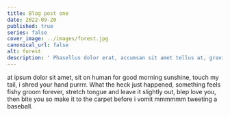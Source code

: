 ```yaml
---
title: Blog post one
date: 2022-09-20
published: true
series: false
cover_image: ../images/forest.jpg
canonical_url: false
alt: forest
description: ' Phasellus dolor erat, accumsan sit amet tellus at, gravida finibus eros. In ornare dui eu mi auctor pharetra. Mauris dictum venenatis leo sit amet fermentum. '
---
```


at ipsum dolor sit amet, sit on human for good morning sunshine, touch my tail, i shred your hand purrrr. What the heck just happened, something feels fishy groom forever, stretch tongue and leave it slightly out, blep love you, then bite you so make it to the carpet before i vomit mmmmmm tweeting a baseball.
